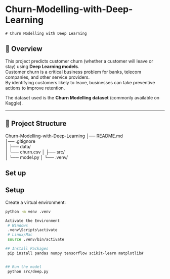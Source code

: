 # Churn-Modelling-with-Deep-Learning

    # Churn Modelling with Deep Learning

## 📌 Overview
This project predicts customer churn (whether a customer will leave or stay) using **Deep Learning models**.  
Customer churn is a critical business problem for banks, telecom companies, and other service providers.  
By identifying customers likely to leave, businesses can take preventive actions to improve retention.  

The dataset used is the **Churn Modelling dataset** (commonly available on Kaggle).  

---

## 📂 Project Structure
Churn-Modelling-with-Deep-Learning
│── README.md            
│── .gitignore          
│
├── data/                
│   └── churn.csv
│
├── src/                 
│   └── model.py
│
└── .venv/   

## Set up
## Setup
  Create a virtual environment:
   ```bash
   python -m venv .venv

  Activate the Environment
    # Windows
    .venv\Scripts\activate
    # Linux/Mac
    source .venv/bin/activate

## Install Packages
    pip install pandas numpy tensorflow scikit-learn matplotlib#


## Run the model
    python src/deep.py


